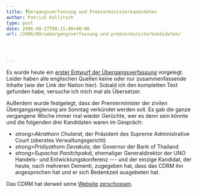 ```yaml
---
title: ?bergangsverfassung und Premierministerkandidaten
author: Patrick Kollitsch
type: post
date: 2006-09-27T08:15:00+00:00
url: /2006/09/uebergangsverfassung-und-premierministerkandidaten/




---
```

Es wurde heute ein [erster Entwurf der Übergangsverfassung][1] vorgelegt. Leider haben alle englischen Quellen keine oder nur zusammenfassende Inhalte (wie der Link der Nation hier). Sobald ich den kompletten Text gefunden habe, versuche ich mich mal als Übersetzer. 

Außerdem wurde festgelegt, dass der Premierminister der zivilen Übergangsregierung am Sonntag verkündet werden soll. Es gab die ganze vergangene Woche immer mal wieder Gerüchte, wer es denn sein könnte und die folgenden drei Kandidaten waren im Gespräch:

  * <em style="text-align:left;">strong>Akrathorn</strong> Chularat</em>, der Präsident des Supreme Administrative Court (oberstes Verwaltungsgericht)
  * <em style="text-align:left;">strong>Pridiyathorn</strong> Devakula</em>, der Governor der Bank of Thailand
  * <em style="text-align:left;">strong>Supachai</strong> Panitchpakdi</em>, ehemaliger Generaldirektor der <span class="caps">UNO</span> Handels- und Entwicklungskonferenz --- und der einzige Kandidat, der heute, nach mehreren Dementi, zugegeben hat, dass das <span class="caps">CDRM</span> ihn angesprochen hat und er sich Bedenkzeit ausgebeten hat.

Das <span class="caps">CDRM</span> hat derweil seine [Website][2] [zerschossen][3].

 [1]: http://www.nationmultimedia.com/2006/09/27/headlines/headlines_30014776.php
 [2]: http://www.vrcu.com/
 [3]: http://www.vrcu.com/index_en.asp
